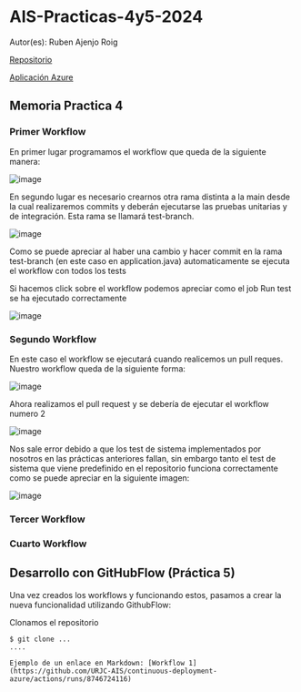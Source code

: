 # AIS-Practicas-4y5-2024

Autor(es): Ruben Ajenjo Roig 

[Repositorio](https://github.com/AjenjoRuben14/ais-r.ajenjo-l.rodriguez-2024-ghf.git)

[Aplicación Azure](http://ais-nitflex2.westeurope.azurecontainer.io:8080/)

## Memoria Practica 4
### Primer Workflow
En primer lugar programamos el workflow que queda de la siguiente manera:

![image](https://github.com/AjenjoRuben14/ais-r.ajenjo-l.rodriguez-2024-ghf/assets/67601117/41f8bc7b-1d97-4b1c-8de3-04ded4f4254c)


En segundo lugar es necesario crearnos otra rama distinta a la main desde la cual realizaremos commits y deberán ejecutarse las pruebas unitarias y de integración. Esta rama se llamará test-branch.

![image](https://github.com/AjenjoRuben14/ais-r.ajenjo-l.rodriguez-2024-ghf/assets/67601117/51e6e522-20a7-4be4-b821-25dc63b2a490)

Como se puede apreciar al haber una cambio y hacer commit en la rama test-branch (en este caso en application.java) automaticamente se ejecuta el workflow con todos los tests

Si hacemos click sobre el workflow podemos apreciar como el job Run test se ha ejecutado correctamente

![image](https://github.com/AjenjoRuben14/ais-r.ajenjo-l.rodriguez-2024-ghf/assets/67601117/d6afff1d-000d-4edb-9a1e-5f2b8d54d94d)

### Segundo Workflow
En este caso el workflow se ejecutará cuando realicemos un pull reques. Nuestro workflow queda de la siguiente forma:

![image](https://github.com/AjenjoRuben14/ais-r.ajenjo-l.rodriguez-2024-ghf/assets/67601117/2ea0591f-5d19-4678-9978-bb6e4023a0a1)

Ahora realizamos el pull request y se debería de ejecutar el workflow numero 2

![image](https://github.com/AjenjoRuben14/ais-r.ajenjo-l.rodriguez-2024-ghf/assets/67601117/ba0f009a-75e1-496b-8410-92de424e2809)

Nos sale error debido a que los test de sistema implementados por nosotros en las prácticas anteriores fallan, sin embargo tanto el test de sistema que viene predefinido en el repositorio funciona correctamente como se puede apreciar en la siguiente imagen:

![image](https://github.com/AjenjoRuben14/ais-r.ajenjo-l.rodriguez-2024-ghf/assets/67601117/d627bf8b-8fa3-45ed-9f65-37d103d6d99e)


### Tercer Workflow
### Cuarto Workflow

## Desarrollo con GitHubFlow (Práctica 5)

Una vez creados los workflows y funcionando estos, pasamos a crear la nueva funcionalidad utilizando GithubFlow:

Clonamos el repositorio

```
$ git clone ...
....

Ejemplo de un enlace en Markdown: [Workflow 1](https://github.com/URJC-AIS/continuous-deployment-azure/actions/runs/8746724116)
